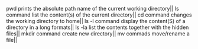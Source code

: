 pwd prints the absolute path name of the current working directory||
ls command list the content(s) of the current directory||
cd command changes the working directory to home||
ls -l command display the content(S) of a directory in a long formats||
ls -la list the contents together with the hidden files||
mkdir command create new directory||
mv commads move/rename a file||
